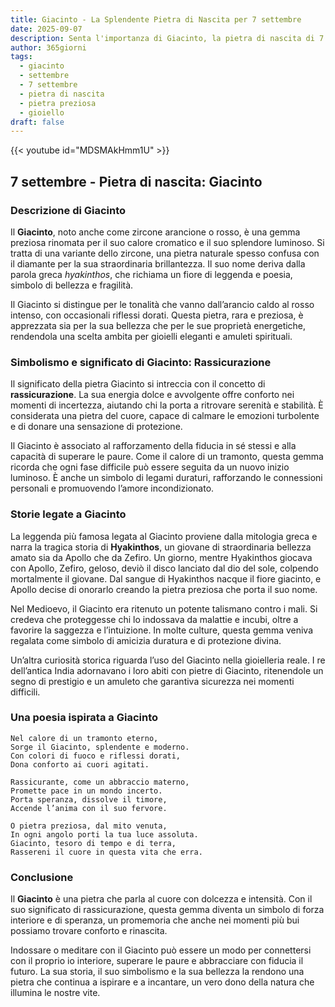 ```yaml
---
title: Giacinto - La Splendente Pietra di Nascita per 7 settembre
date: 2025-09-07
description: Senta l'importanza di Giacinto, la pietra di nascita di 7 settembre che simboleggia Rassicurazione. Lasci che la sua bellezza e il suo significato illuminino la sua giornata.
author: 365giorni
tags:
  - giacinto
  - settembre
  - 7 settembre
  - pietra di nascita
  - pietra preziosa
  - gioiello
draft: false
---
```


{{< youtube id="MDSMAkHmm1U" >}}


## 7 settembre - Pietra di nascita: Giacinto

### Descrizione di Giacinto

Il **Giacinto**, noto anche come zircone arancione o rosso, è una gemma preziosa rinomata per il suo calore cromatico e il suo splendore luminoso. Si tratta di una variante dello zircone, una pietra naturale spesso confusa con il diamante per la sua straordinaria brillantezza. Il suo nome deriva dalla parola greca _hyakinthos_, che richiama un fiore di leggenda e poesia, simbolo di bellezza e fragilità.

Il Giacinto si distingue per le tonalità che vanno dall’arancio caldo al rosso intenso, con occasionali riflessi dorati. Questa pietra, rara e preziosa, è apprezzata sia per la sua bellezza che per le sue proprietà energetiche, rendendola una scelta ambita per gioielli eleganti e amuleti spirituali.

### Simbolismo e significato di Giacinto: Rassicurazione

Il significato della pietra Giacinto si intreccia con il concetto di **rassicurazione**. La sua energia dolce e avvolgente offre conforto nei momenti di incertezza, aiutando chi la porta a ritrovare serenità e stabilità. È considerata una pietra del cuore, capace di calmare le emozioni turbolente e di donare una sensazione di protezione.

Il Giacinto è associato al rafforzamento della fiducia in sé stessi e alla capacità di superare le paure. Come il calore di un tramonto, questa gemma ricorda che ogni fase difficile può essere seguita da un nuovo inizio luminoso. È anche un simbolo di legami duraturi, rafforzando le connessioni personali e promuovendo l’amore incondizionato.

### Storie legate a Giacinto

La leggenda più famosa legata al Giacinto proviene dalla mitologia greca e narra la tragica storia di **Hyakinthos**, un giovane di straordinaria bellezza amato sia da Apollo che da Zefiro. Un giorno, mentre Hyakinthos giocava con Apollo, Zefiro, geloso, deviò il disco lanciato dal dio del sole, colpendo mortalmente il giovane. Dal sangue di Hyakinthos nacque il fiore giacinto, e Apollo decise di onorarlo creando la pietra preziosa che porta il suo nome.

Nel Medioevo, il Giacinto era ritenuto un potente talismano contro i mali. Si credeva che proteggesse chi lo indossava da malattie e incubi, oltre a favorire la saggezza e l’intuizione. In molte culture, questa gemma veniva regalata come simbolo di amicizia duratura e di protezione divina.

Un’altra curiosità storica riguarda l’uso del Giacinto nella gioielleria reale. I re dell’antica India adornavano i loro abiti con pietre di Giacinto, ritenendole un segno di prestigio e un amuleto che garantiva sicurezza nei momenti difficili.

### Una poesia ispirata a Giacinto

```
Nel calore di un tramonto eterno,  
Sorge il Giacinto, splendente e moderno.  
Con colori di fuoco e riflessi dorati,  
Dona conforto ai cuori agitati.  

Rassicurante, come un abbraccio materno,  
Promette pace in un mondo incerto.  
Porta speranza, dissolve il timore,  
Accende l’anima con il suo fervore.  

O pietra preziosa, dal mito venuta,  
In ogni angolo porti la tua luce assoluta.  
Giacinto, tesoro di tempo e di terra,  
Rassereni il cuore in questa vita che erra.
```

### Conclusione

Il **Giacinto** è una pietra che parla al cuore con dolcezza e intensità. Con il suo significato di rassicurazione, questa gemma diventa un simbolo di forza interiore e di speranza, un promemoria che anche nei momenti più bui possiamo trovare conforto e rinascita.

Indossare o meditare con il Giacinto può essere un modo per connettersi con il proprio io interiore, superare le paure e abbracciare con fiducia il futuro. La sua storia, il suo simbolismo e la sua bellezza la rendono una pietra che continua a ispirare e a incantare, un vero dono della natura che illumina le nostre vite.